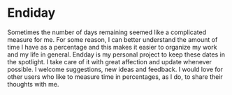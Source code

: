# Endiday

Sometimes the number of days remaining seemed like a complicated measure for me. For some reason, I can better understand the amount of time I have as a percentage and this makes it easier to organize my work and my life in general. Endday is my personal project to keep these dates in the spotlight. I take care of it with great affection and update whenever possible. I welcome suggestions, new ideas and feedback. I would love for other users who like to measure time in percentages, as I do, to share their thoughts with me.
